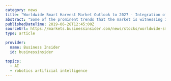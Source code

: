 ```yaml
---
category: news
title: "Worldwide Smart Harvest Market Outlook to 2027 - Integration of Artificial Intelligence & Big Data in Farming Spurs Opportunities"
abstract: "Some of the prominent trends that the market is witnessing include integration of artificial intelligence and big ... for automated harvesting robots. Key Topics Covered 1 Market Outline 1.1 ..."
publishedDateTime: 2019-06-28T12:45:00Z
sourceUrl: https://markets.businessinsider.com/news/stocks/worldwide-smart-harvest-market-outlook-to-2027-integration-of-artificial-intelligence-big-data-in-farming-spurs-opportunities-1028317212
type: article

provider:
  name: Business Insider
  id: businessinsider

topics:
  - AI
  - robotics artificial intelligence
---
```

